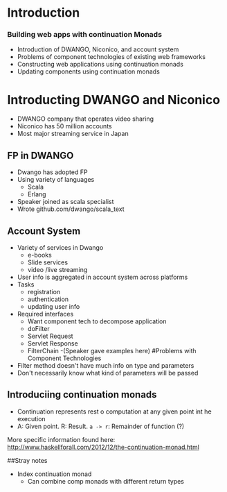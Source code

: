 # Introduction 
### Building web apps with continuation Monads
- Introduction of DWANGO, Niconico, and account system
- Problems of component technologies of existing web frameworks
- Constructing web applications using continuation monads
- Updating components using continuation monads

# Introducting DWANGO and Niconico
- DWANGO company that operates video sharing
- Niconico has 50 million accounts
- Most major streaming service in Japan
## FP in DWANGO
- Dwango has adopted FP
- Using variety of languages
	- Scala
	- Erlang
- Speaker joined as scala specialist
- Wrote github.com/dwango/scala_text
## Account System
- Variety of services in Dwango
	- e-books
	- Slide services
	- video /live streaming
- User info is aggregated in account system across platforms
- Tasks
	- registration
	- authentication
	- updating user info
- Required interfaces
	- Want component tech to decompose application
	- doFilter
	- Servlet Request
	- Servlet Response
	- FilterChain
	-(Speaker gave examples here)
#Problems with Component Technologies
- Filter method doesn't have much info on type and parameters
- Don't necessarily know what kind of parameters will be passed
## Introduciing continuation monads
- Continuation represents rest o computation at any given point int he execution
- A: Given point. R: Result. `a -> r`: Remainder of function (?)

More specific information found here:
http://www.haskellforall.com/2012/12/the-continuation-monad.html

##Stray notes
- Index continuation monad
	- Can combine comp monads with different return types
